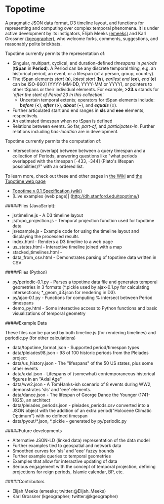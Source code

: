 Topotime
========

A pragmatic JSON data format, D3 timeline layout, and functions for representing and computing over complex temporal phenomena. It is under active development by its instigators, Elijah Meeks [(emeeks)](https://github.com/emeeks) and Karl Grossner [(kgeographer)](https://github.com/kgeographer), who welcome forks, comments, suggestions, and reasonably polite brickbats.


Topotime currently permits the representation of:

* Singular, multipart, cyclical, and duration-defined _timespans_ in _periods_ (**tSpan** in **Period**). A Period can be any discrete temporal thing, e.g. an historical period, an event, or a lifespan (of a person, group, country).
* The tSpan elements _start_ (**s**), _latest start_ (**ls**), _earliest end_ (**ee**), _end_ (**e**) can be ISO-8601 (YYYY-MM-DD, YYYY-MM or YYYY), or pointers to other tSpans or their individual elements. For example, **>23.s** stands for '_after the start of Period 23 in this collection_.' 
  * Uncertain temporal extents; operators for tSpan elements include: **_before_** (**<**), **_after_** (**>**), **_about_** (**~**), and **_equals_** (**=**). 
* Further articulated start and end ranges in  **sls** and **eee** elements, respectively.
* An estimated timespan when no tSpan is defined
* Relations between events. So far, _part-of_, and _participates-in_. Further relations including _has-location_ are in development.
 
Topotime currently permits the computation of:

* Intersections (overlap) between between a query timespan and a collection of Periods, answering questions like "what periods overlapped with the timespan \[-433, -344\] (Plato's lifespan possibilities)?" with an ordered list.

To learn more, check out these and other pages in [the Wiki](https://github.com/ComputingPlace/topotime/wiki) and [the Topotime web page](dh.stanford.edu/topotime)

* [Topotime v 0.1 Specification (wiki)](https://github.com/ComputingPlace/topotime/wiki/Topotime-v-0.1-specification)
* [Live examples (web page)] (http://dh.stanford.edu/topotime/)

#####Files (JavaScript):

* js/timeline.js - A D3 timeline layout
* js/topo\_projection.js - Temporal projection function used for topotime data
* js/example.js - Example code for using the timeline layout and displaying the processed results
* index.html - Renders a D3 timeline to a web page
* us_states.html - Interactive timeline joined with a map
* stacked_timelines.html - 
* data_from_csv.html - Demonstrates parsing of topotime data written in CSV

#####Files (Python)
* py/periodic-0.1.py - Parses a topotime data file and generates temporal geometries in 3 formats (\*.pickle used by ajax-0.1.py for calculating intersections; \*\_geom_d3.json for rendering in D3).
* py/ajax-0.1.py - Functions for computing % intersect between Period timespans
* demo_py.html - Some interactive access to Python functions and basic visualizations of temporal geometry

#####Example Data

These files can be parsed by both timeline.js (for rendering timelines) and periodic.py (for other calculations)
* data/topotime_format.json - Supported period/timespan types
* data/pleiades98.json - 98 of 100 historic periods from the Pleiades project
* data/us_history.json - The "lifespans" of the 50 US states, plus some other events
* data/axial.json - Lifespans of (somewhat) contemporaneous historical figures in an "Axial Age"
* data/ww2.json - A TomHanks-ish scenario of 8 events during WW2, demonstrates 'sls' and 'eee' elements.
* data/dance.json - The lifespan of George Dance the Younger (1741-1825), an architect
* data/pleiades\_periods.json - pleiades\_periods.csv converted into a JSON object with the addition of an extra period("Holocene Climatic Optimum") with no defined timespan
* data/pyout/*.json, *.pickle - generated by py/periodic.py


#####Future developments
* Alternative JSON-LD (linked data) representation of the data model
* Further examples tied to geospatial and network data
* Smoothed curves for 'sls' and 'eee' fuzzy bounds
* Further example queries to temporal geometries
* Examples that allow for interactive updating of data
* Serious engagement with the concept of temporal projection, defining projections for reign periods, Islamic calendar, BP, etc.

#####Contributors
* Elijah Meeks (emeeks; twitter:@Elijah_Meeks)
* Karl Grossner (kgeographer; twitter:@kgeographer)
